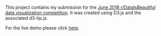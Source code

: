 This project contains my submission for the [June 2018 r/DataIsBeautiful data visualization competition](https://www.reddit.com/r/dataisbeautiful/comments/8ogk4k/battle_dataviz_battle_for_the_month_of_june_2018/). It was created using D3.js and the associated d3-tip.js.

For the live demo please click [here](https://rbwest48.github.io/June_2018_Data_Viz/viz.html).
